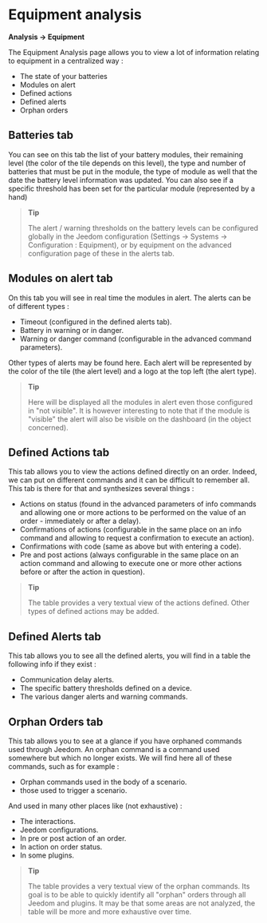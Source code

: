 # Equipment analysis
**Analysis → Equipment**

The Equipment Analysis page allows you to view a lot of information relating to equipment in a centralized way :

- The state of your batteries
- Modules on alert
- Defined actions
- Defined alerts
- Orphan orders

## Batteries tab


You can see on this tab the list of your battery modules, their remaining level (the color of the tile depends on this level), the type and number of batteries that must be put in the module, the type of module as well that the date the battery level information was updated. You can also see if a specific threshold has been set for the particular module (represented by a hand)

> **Tip**
>
> The alert / warning thresholds on the battery levels can be configured globally in the Jeedom configuration (Settings → Systems → Configuration : Equipment), or by equipment on the advanced configuration page of these in the alerts tab.

## Modules on alert tab

On this tab you will see in real time the modules in alert. The alerts can be of different types :

- Timeout (configured in the defined alerts tab).
- Battery in warning or in danger.
- Warning or danger command (configurable in the advanced command parameters).

Other types of alerts may be found here.
Each alert will be represented by the color of the tile (the alert level) and a logo at the top left (the alert type).

> **Tip**
>
> Here will be displayed all the modules in alert even those configured in "not visible". It is however interesting to note that if the module is &quot;visible&quot; the alert will also be visible on the dashboard (in the object concerned).

## Defined Actions tab

This tab allows you to view the actions defined directly on an order. Indeed, we can put on different commands and it can be difficult to remember all. This tab is there for that and synthesizes several things :

- Actions on status (found in the advanced parameters of info commands and allowing one or more actions to be performed on the value of an order - immediately or after a delay).
- Confirmations of actions (configurable in the same place on an info command and allowing to request a confirmation to execute an action).
- Confirmations with code (same as above but with entering a code).
- Pre and post actions (always configurable in the same place on an action command and allowing to execute one or more other actions before or after the action in question).

> **Tip**
>
> The table provides a very textual view of the actions defined. Other types of defined actions may be added.

## Defined Alerts tab

This tab allows you to see all the defined alerts, you will find in a table the following info if they exist :

- Communication delay alerts.
- The specific battery thresholds defined on a device.
- The various danger alerts and warning commands.

## Orphan Orders tab

This tab allows you to see at a glance if you have orphaned commands used through Jeedom. An orphan command is a command used somewhere but which no longer exists. We will find here all of these commands, such as for example :

- Orphan commands used in the body of a scenario.
- those used to trigger a scenario.

And used in many other places like (not exhaustive) :
- The interactions.
- Jeedom configurations.
- In pre or post action of an order.
- In action on order status.
- In some plugins.

> **Tip**
>
> The table provides a very textual view of the orphan commands. Its goal is to be able to quickly identify all &quot;orphan&quot; orders through all Jeedom and plugins. It may be that some areas are not analyzed, the table will be more and more exhaustive over time.
